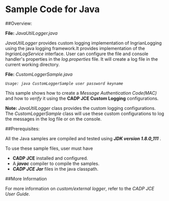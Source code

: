 # Sample Code for Java

##Overview:

**File:** *JavaUtilLogger.java*

*JavaUtilLogger* provides custom logging implementation of IngrianLogging using the java logging framework.It provides implementation of the *IngrianLogService* interface.
User can configure the file and console handler's properties in the *log.properties* file. 
It will create a log file in the current working directory.


**File:** *CustomLoggerSample.java*

*`Usage: java CustomLoggerSample user password keyname`*

This sample shows how to create a *Message Authentication Code(MAC)* and how to *verify* it using the **CADP JCE Custom Logging** configurations.

**Note:** *JavaUtilLogger* class provides the custom logging configurations. The *CustomLoggerSample* class will use these custom configurations to log the messages in the log file or on the console.


##Prerequisites: 

All the Java samples are compiled and tested using ***JDK version 1.8.0_111*** .

To use these sample files, user must have

- **CADP JCE** installed and configured.
- A ***javac*** compiler to compile the samples.
- ***CADP JCE Jar*** files in the java classpath.
    

##More Information

For more information on *custom/external logger*, refer to the *CADP JCE User Guide*.

